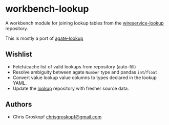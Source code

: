 # workbench-lookup

A workbench module for joining lookup tables from the [wireservice-lookup](https://github.com/wireservice/lookup) repository.

This is mostly a port of [agate-lookup](https://github.com/wireservice/agate-lookup)

## Wishlist

* Fetch/cache list of valid lookups from repository (auto-fill)
* Resolve ambiguity between agate `Number` type and pandas `int`/`float`.
* Convert value lookup value columns to types declared in the lookup YAML.
* Update the [lookup](https://github.com/wireservice/lookup) repository with fresher source data.

## Authors

* Chris Groskopf [chrisgroskopf@gmail.com](mailto:chrisgroskopf@gmail.com)